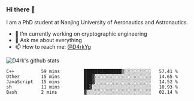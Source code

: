 ### Hi there 👋

I am a PhD student at Nanjing University of Aeronautics and Astronautics.

- 🔭 I’m currently working on cryptographic engineering
- 💬 Ask me about everything
- 📫 How to reach me: [@D4rkYg](https://twitter.com/D4rkYg)

![D4rk's github stats](https://github-readme-stats.vercel.app/api?username=dd4rk&show_icons=true&title_color=fff&icon_color=79ff97&text_color=9f9f9f&bg_color=151515)

<!--START_SECTION:waka-->
```text
C++          59 mins         ██████████████▒░░░░░░░░░░   57.41 % 
Other        15 mins         ███▓░░░░░░░░░░░░░░░░░░░░░   14.65 % 
JavaScript   15 mins         ███▓░░░░░░░░░░░░░░░░░░░░░   14.52 % 
sh           11 mins         ██▓░░░░░░░░░░░░░░░░░░░░░░   10.93 % 
Bash         2 mins          ▓░░░░░░░░░░░░░░░░░░░░░░░░   02.14 % 
```
<!--END_SECTION:waka-->
